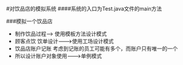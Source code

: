 #对饮品店的模拟系统
####系统的入口为Test.java文件的main方法

###模拟一个饮品店

 * 制作饮品过程--> 使用模板方法设计模式
 * 顾客点饮 饮单设计--->使用工场设计模式
 * 饮品店账户记账 考虑到记账的员工可能有多个，而账户只有唯一的一个
 * 所以设计账户对象使用--->单例模式
